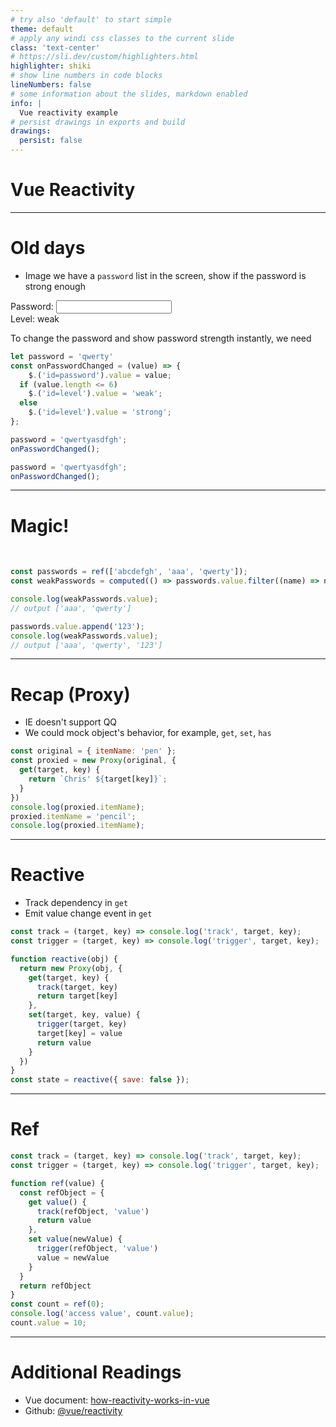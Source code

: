 ```yaml
---
# try also 'default' to start simple
theme: default
# apply any windi css classes to the current slide
class: 'text-center'
# https://sli.dev/custom/highlighters.html
highlighter: shiki
# show line numbers in code blocks
lineNumbers: false
# some information about the slides, markdown enabled
info: |
  Vue reactivity example
# persist drawings in exports and build
drawings:
  persist: false
---
```


# Vue Reactivity

---

# Old days

- Image we have a `password` list in the screen, show if the password is strong enough

<Card>
  Password: <input/> <BR/>
  Level: weak
</Card>

To change the password and show password strength instantly, we need

```js
let password = 'qwerty'
const onPasswordChanged = (value) => {
    $.('id=password').value = value;
  if (value.length <= 6)
    $.('id=level').value = 'weak';
  else
    $.('id=level').value = 'strong';
};

password = 'qwertyasdfgh';
onPasswordChanged();

password = 'qwertyasdfgh';
onPasswordChanged();
```


---

# Magic!
<BR/>

```js
const passwords = ref(['abcdefgh', 'aaa', 'qwerty']);
const weakPasswords = computed(() => passwords.value.filter((name) => name.length <= 6));

console.log(weakPasswords.value);
// output ['aaa', 'qwerty']

passwords.value.append('123');
console.log(weakPasswords.value);
// output ['aaa', 'qwerty', '123']
```

---

# Recap (Proxy)

- IE doesn't support QQ
- We could mock object's behavior, for example, `get`, `set`, `has`
```js {monaco}
const original = { itemName: 'pen' };
const proxied = new Proxy(original, {
  get(target, key) {
    return `Chris' ${target[key]}`;
  }
})
console.log(proxied.itemName);
proxied.itemName = 'pencil';
console.log(proxied.itemName);
```

---

# Reactive

- Track dependency in `get`
- Emit value change event in `get`

```js {monaco}
const track = (target, key) => console.log('track', target, key);
const trigger = (target, key) => console.log('trigger', target, key);

function reactive(obj) {
  return new Proxy(obj, {
    get(target, key) {
      track(target, key)
      return target[key]
    },
    set(target, key, value) {
      trigger(target, key)
      target[key] = value
      return value
    }
  })
}
const state = reactive({ save: false });
```

---

# Ref

```js {monaco}
const track = (target, key) => console.log('track', target, key);
const trigger = (target, key) => console.log('trigger', target, key);

function ref(value) {
  const refObject = {
    get value() {
      track(refObject, 'value')
      return value
    },
    set value(newValue) {
      trigger(refObject, 'value')
      value = newValue
    }
  }
  return refObject
}
const count = ref(0);
console.log('access value', count.value);
count.value = 10;
```

---

# Additional Readings
- Vue document: [how-reactivity-works-in-vue](https://vuejs.org/guide/extras/reactivity-in-depth.html#how-reactivity-works-in-vue)
- Github: [@vue/reactivity](https://github.com/vuejs/core/tree/main/packages/reactivity)

